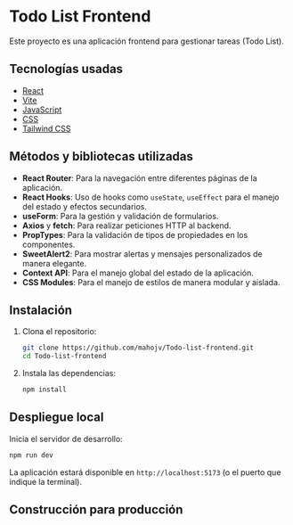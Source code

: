 # Todo List Frontend

Este proyecto es una aplicación frontend para gestionar tareas (Todo List).

## Tecnologías usadas

- [React](https://react.dev/)
- [Vite](https://vitejs.dev/)
- [JavaScript](https://developer.mozilla.org/en-US/docs/Web/JavaScript)
- [CSS](https://developer.mozilla.org/en-US/docs/Web/CSS)
- [Tailwind CSS](https://tailwindcss.com/)

## Métodos y bibliotecas utilizadas

- **React Router**: Para la navegación entre diferentes páginas de la aplicación.
- **React Hooks**: Uso de hooks como `useState`, `useEffect` para el manejo del estado y efectos secundarios.
- **useForm**: Para la gestión y validación de formularios.
- **Axios** y **fetch**: Para realizar peticiones HTTP al backend.
- **PropTypes**: Para la validación de tipos de propiedades en los componentes.
- **SweetAlert2**: Para mostrar alertas y mensajes personalizados de manera elegante.
- **Context API**: Para el manejo global del estado de la aplicación.
- **CSS Modules**: Para el manejo de estilos de manera modular y aislada.

## Instalación

1. Clona el repositorio:
    ```bash
    git clone https://github.com/mahojv/Todo-list-frontend.git
    cd Todo-list-frontend
    ```

2. Instala las dependencias:
    ```bash
    npm install
    ```

## Despliegue local

Inicia el servidor de desarrollo:
```bash
npm run dev
```
La aplicación estará disponible en `http://localhost:5173` (o el puerto que indique la terminal).

## Construcción para producción

